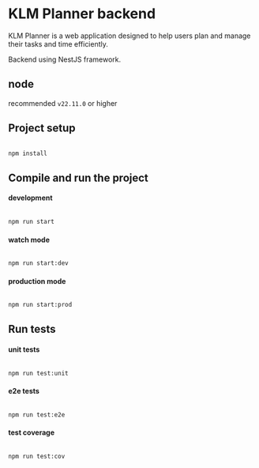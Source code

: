 # KLM Planner backend

KLM Planner is a web application designed to help users plan and manage their tasks and time efficiently.

Backend using NestJS framework.

## node

recommended `v22.11.0` or higher

## Project setup

```bash

npm install
```

## Compile and run the project

#### development

```bash

npm run start
```

#### watch mode

```bash

npm run start:dev
```

#### production mode

```bash

npm run start:prod
```

## Run tests

#### unit tests

```bash

npm run test:unit
```

#### e2e tests

```bash

npm run test:e2e
```

#### test coverage

```bash

npm run test:cov
```
